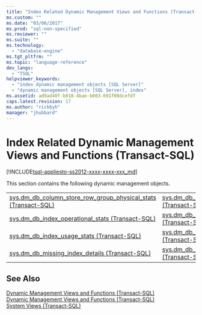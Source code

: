 ```yaml
---
title: "Index Related Dynamic Management Views and Functions (Transact-SQL) | Microsoft Docs"
ms.custom: ""
ms.date: "03/06/2017"
ms.prod: "sql-non-specified"
ms.reviewer: ""
ms.suite: ""
ms.technology: 
  - "database-engine"
ms.tgt_pltfrm: ""
ms.topic: "language-reference"
dev_langs: 
  - "TSQL"
helpviewer_keywords: 
  - "index dynamic management objects [SQL Server]"
  - "dynamic management objects [SQL Server], index"
ms.assetid: ad9ad40f-b018-4bae-b003-691f08dcefdf
caps.latest.revision: 17
ms.author: "rickbyh"
manager: "jhubbard"
---
```

# Index Related Dynamic Management Views and Functions (Transact-SQL)
[!INCLUDE[tsql-appliesto-ss2012-xxxx-xxxx-xxx_md](../../../a9retired/includes/tsql-appliesto-ss2012-xxxx-xxxx-xxx-md.md)]

  This section contains the following dynamic management objects.  
  
|||  
|-|-|  
|[sys.dm_db_column_store_row_group_physical_stats &#40;Transact-SQL&#41;](../../../relational-databases/reference/system-dynamic-management-views/sys.dm-db-column-store-row-group-physical-stats-transact-sql.md)|[sys.dm_db_missing_index_groups &#40;Transact-SQL&#41;](../../../relational-databases/reference/system-dynamic-management-views/sys.dm-db-missing-index-groups-transact-sql.md)|  
|[sys.dm_db_index_operational_stats &#40;Transact-SQL&#41;](../../../relational-databases/reference/system-dynamic-management-views/sys.dm-db-index-operational-stats-transact-sql.md)|[sys.dm_db_index_physical_stats &#40;Transact-SQL&#41;](../../../relational-databases/reference/system-dynamic-management-views/sys.dm-db-index-physical-stats-transact-sql.md)|  
|[sys.dm_db_index_usage_stats &#40;Transact-SQL&#41;](../../../relational-databases/reference/system-dynamic-management-views/sys.dm-db-index-usage-stats-transact-sql.md)|[sys.dm_db_missing_index_columns &#40;Transact-SQL&#41;](../../../relational-databases/reference/system-dynamic-management-views/sys.dm-db-missing-index-columns-transact-sql.md)|  
|[sys.dm_db_missing_index_details &#40;Transact-SQL&#41;](../../../relational-databases/reference/system-dynamic-management-views/sys.dm-db-missing-index-details-transact-sql.md)|[sys.dm_db_missing_index_group_stats &#40;Transact-SQL&#41;](../../../relational-databases/reference/system-dynamic-management-views/sys.dm-db-missing-index-group-stats-transact-sql.md)|  
  
## See Also  
 [Dynamic Management Views and Functions &#40;Transact-SQL&#41;](../Topic/Dynamic%20Management%20Views%20and%20Functions%20\(Transact-SQL\).md)   
 [Dynamic Management Views and Functions &#40;Transact-SQL&#41;](../Topic/Dynamic%20Management%20Views%20and%20Functions%20\(Transact-SQL\).md)   
 [System Views &#40;Transact-SQL&#41;](../../../a9retired/system-views-transact-sql.md)  
  
  